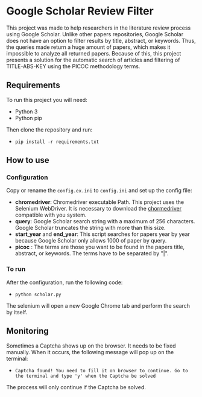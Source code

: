 # Google Scholar Review Filter

This project was made to help researchers in the literature review process using Google Scholar. Unlike other papers repositories, Google Scholar does not have an option to filter results by title, abstract, or keywords. Thus, the queries made return a huge amount of papers, which makes it impossible to analyze all returned papers. Because of this, this project presents a solution for the automatic search of articles and filtering of TITLE-ABS-KEY using the PICOC methodology terms.



## Requirements
To run this project you will need:

* Python 3
* Python pip

Then clone the repository and run:

* ``pip install -r requirements.txt``

## How to use

### Configuration

Copy or rename the ``config.ex.ini`` to ``config.ini`` and set up the config file:

* **chromedriver**: Chromedriver executable Path. This project uses the Selenium WebDriver. It is necessary to download the [chormedriver](https://chromedriver.chromium.org/downloads) compatible with you system.
* **query**: Google Scholar search string with a maximum of 256 characters. Google Scholar truncates the string with more than this size.
* **start_year** and **end_year**: This script searches for papers year by year because Google Scholar only allows 1000 of paper by query.
* **picoc** : The terms are those you want to be found in the papers title, abstract, or keywords. The terms have to be separated by "|".

### To run

After the configuration, run the following code:

* ``python scholar.py``

The selenium will open a new Google Chrome tab and perform the search by itself.

## Monitoring

Sometimes a Captcha shows up on the browser. It needs to be fixed manually. When it occurs, the following message will pop up on the terminal:

* ``Captcha found! You need to fill it on browser to continue. Go to the terminal and type 'y' when the Captcha be solved``

The process will only continue if the Captcha be solved. 
